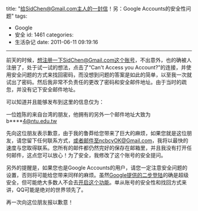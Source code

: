 title: "给SidChen@Gmail.com主人的一封信！另：Google Accounts的安全性问题"
tags:
  - Google
  - 安全
id: 1461
categories:
  - 生活杂记
date: 2011-06-11 09:19:16
---

前天的时候，想注册一下SidChen@Gmail.com这个账号，不出意外，也的确被人注册了，处于试一试的想法，点击了“Can't Access you Account?”的连接，并使用安全问题的方式来找回密码，而没想到问题的答案是如此的简单，以至我一次就试出了密码。然后我非常不负责任的更改了密码和安全邮件地址。由于当时的疏忽，并没有记下安全邮件地址。

可以知道并且能够发布到这里的信息仅为：

一位姓陈的来自台湾的朋友，他拥有的另外一个邮件地址大致为b****4@ntu.edu.tw

先向这位朋友表示歉意，由于我的鲁莽给您带来了巨大的麻烦，如果您就是这位朋友，请您留下任何联系方式，或者邮件至ncbcyOK@Gmail.com，我将以最快的速度与您取得联系。您所有的邮件都仍然完好的保存在邮箱里，并且我没有打开任何邮件，这点您可以放心！为了安全，我修改了这个账号的安全提问。

另外的提醒是，如果您也是Google Accounts的用户，请您一定注意安全问题的设置，否则将可能给您带来同样的麻烦。虽然[Google提供的二步登陆](http://chensd.com/2011-03/why-2-step-verification-is-safe.html "Google两步登陆的安全性分析与保护措施")的确是超级安全，但可能绝大多数人不会去[开启这个功能](http://chensd.com/2011-03/google-2-steps-verification.html "Google两步登陆使用方法")。单从账号的安全性和找回方式来讲，QQ可能是绝对的世界领先了。

再一次向这位朋友报以歉意！